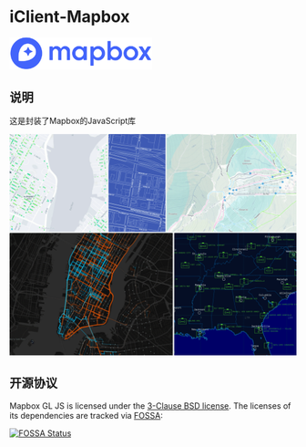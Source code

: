 # iClient-Mapbox
<img width="250" src="https://raw.githubusercontent.com/mapbox/mapbox-gl-js/master/docs/pages/assets/logo.png" />

## 说明

这是封装了Mapbox的JavaScript库

![gallery](https://raw.githubusercontent.com/mapbox/mapbox-gl-js/master/docs/pages/assets/gallery.png)

## 开源协议

Mapbox GL JS is licensed under the [3-Clause BSD license](https://github.com/mapbox/mapbox-gl-js/blob/master/LICENSE.txt).
The licenses of its dependencies are tracked via [FOSSA](https://app.fossa.io/projects/git%2Bhttps%3A%2F%2Fgithub.com%2Fmapbox%2Fmapbox-gl-js):

[![FOSSA Status](https://app.fossa.io/api/projects/git%2Bhttps%3A%2F%2Fgithub.com%2Fmapbox%2Fmapbox-gl-js.svg?type=large)](https://app.fossa.io/projects/git%2Bhttps%3A%2F%2Fgithub.com%2Fmapbox%2Fmapbox-gl-js?ref=badge_large)

